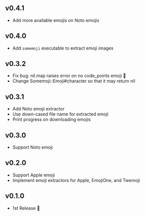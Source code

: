 ## v0.4.1

- Add more available emojis on Noto emojis

## v0.4.0

- Add `somemoji` executable to extract emoji images

## v0.3.2

- Fix bug: nil.map raises error on no code_points emoji :bug:
- Change Somemoji::Emoji#character so that it may return nil

## v0.3.1

- Add Noto emoji extractor
- Use down-cased file name for extracted emoji
- Print progress on downloading emojis

## v0.3.0

- Support Noto emoji

## v0.2.0

- Support Apple emoji
- Implement emoji extractors for Apple, EmojiOne, and Twemoji

## v0.1.0

- 1st Release :tada:
